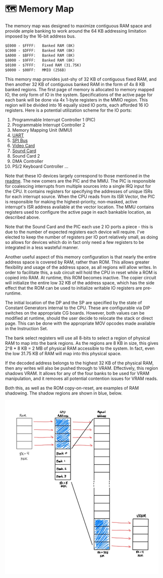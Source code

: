 # 🗺 Memory Map

The memory map was designed to maximize contiguous RAM space and provide ample banking to work around the 64 KB addressing limitation imposed by the 16-bit address bus.

    $E000 - $FFFF:   Banked RAM (8K)
    $C000 - $DFFF:   Banked RAM (8K)
    $A000 - $BFFF:   Banked RAM (8K)
    $8000 - $9FFF:   Banked RAM (8K)
    $0100 - $7FFF:   Fixed RAM (31.75K)
    $0000 - $00FF:   MMIO (256B)

This memory map provides just-shy of 32 KB of contiguous fixed RAM, and then another 32 KB of contiguous banked RAM in the form of 4x 8 KB banked regions. The first page of memory is allocated to memory mapped IO, the only form of IO in the system. Specifications of the active page for each bank will be done via 4x 1-byte registers in the MMIO region. This region will be divided into 16 equally sized IO ports, each afforded 16 IO registers. Here is a potential utilization scheme for the IO ports:

1. Programmable Interrupt Controller 1 (PIC)
2. Programmable Interrupt Controller 2
3. Memory Mapping Unit (MMU)
4. [UART](uart.md)
5. [SPI Bus](spi.md)
6. [Video Card](video-card.md)
7. [Sound Card](sound-card.md)
8. Sound Card 2
9. DMA Controller
10. PS/2 Keyboard Controller
...

Note that these IO devices largely correspond to those mentioned in the [readme](../readme.md). The new comers are the PIC and the MMU. The PIC is responsible for coalescing interrupts from multiple sources into a single IRQ input for the CPU. It contains registers for specifying the addresses of unique ISRs for each interrupt source. When the CPU reads from its ISR Vector, the PIC is responsible for making the highest-priority, non-masked, active interrupt's ISR address available at the vector location. The MMU contains registers used to configure the active page in each bankable location, as described above.

Note that the Sound Card and the PIC each use 2 IO ports a piece - this is due to the number of expected registers each device will require. I've elected to keep the number of registers per IO port relatively small, as doing so allows for devices which do in fact only need a few registers to be integrated in a less wasteful manner.

Another useful aspect of this memory configuration is that nearly the entire address space is covered by RAM, rather than ROM. This allows greater flexibility and usage of the address space, as all regions will allow writes. In order to facilitate this, a sub circuit will hold the CPU in reset while a ROM is copied into RAM. At runtime, this ROM becomes inactive. The copier circuit will initialize the entire low 32 KB of the address space, which has the side effect that the ROM can be used to initialize writable IO registers are pre-runtime.

The initial location of the DP and the SP are specified by the state of Constant Generators internal to the CPU. These are configurable via DIP switches on the appropriate CG boards. However, both values can be modified at runtime, should the user decide to relocate the stack or direct page. This can be done with the appropriate MOV opcodes made available in the Instruction Set.

The bank select registers will use all 8-bits to select a region of physical RAM to map into the bank regions. As the regions are 8 KB in size, this gives 2^8 * 8 KB = 2 MB of physical RAM accessible to the system. In fact, even the low 31.75 KB of RAM will map into this physical space.

If the decoded address belongs to the highest 32 KB of the physical RAM, then any writes will also be pushed through to VRAM. Effectively, this region shadows VRAM. It allows for any of the four banks to be used for VRAM manipulation, and it removes all potential contention issues for VRAM reads.

Both this, as well as the ROM copy-on-reset, are examples of RAM shadowing. The shadow regions are shown in blue, below.

![architecture diagram of BW8cpu](assets/mem_map.jpg)
